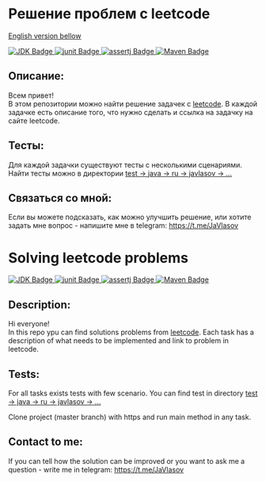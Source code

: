 # Решение проблем с leetcode
[English version bellow](#Solving-leetcode-problems)
<div id="badges">
  <a href="https://openjdk.org/projects/jdk/17/">
    <img src="https://img.shields.io/badge/Java%3A%20-17%20-%20darkcyan?style=flat&logo=openjdk" alt="JDK Badge"/>
  </a>
  <a href="https://mvnrepository.com/artifact/org.junit.jupiter/junit-jupiter-api/5.10.2">
    <img src="https://img.shields.io/badge/junit--jupiter-5.10.2-darkcyan" alt="junit Badge"/>
  </a>
  <a href="https://mvnrepository.com/artifact/org.assertj/assertj-core/3.24.2">
    <img src="https://img.shields.io/badge/assertj--core-3.24.2-darkcyan" alt="assertj Badge"/>
  </a>
  <a href="https://maven.apache.org/">
    <img src="https://img.shields.io/badge/Apache%20Maven%20-%20darkcyan?style=flat&logo=Apache-Maven" alt="Maven Badge"/>
  </a>
</div>

## Описание:
Всем привет!  
В этом репозитории можно найти решение задачек с [leetcode](https://leetcode.com/).
В каждой задачке есть описание того, что нужно сделать и ссылка на задачку на сайте leetcode.

## Тесты:
Для каждой задачки существуют тесты с несколькими сценариями. 
Найти тесты можно в директории [test -> java -> ru -> javlasov -> ...](https://github.com/VlasovM/LeetCode/tree/master/src/test/java/ru/javlasov)

## Связаться со мной:
Если вы можете подсказать, как можно улучшить решение, или хотите задать мне вопрос - 
напишите мне в telegram: https://t.me/JaVlasov

# Solving leetcode problems
<div id="badges">
  <a href="https://openjdk.org/projects/jdk/17/">
    <img src="https://img.shields.io/badge/Java%3A%20-17%20-%20darkcyan?style=flat&logo=openjdk" alt="JDK Badge"/>
  </a>
  <a href="https://mvnrepository.com/artifact/org.junit.jupiter/junit-jupiter-api/5.10.2">
    <img src="https://img.shields.io/badge/junit--jupiter-5.10.2-darkcyan" alt="junit Badge"/>
  </a>
  <a href="https://mvnrepository.com/artifact/org.assertj/assertj-core/3.24.2">
    <img src="https://img.shields.io/badge/assertj--core-3.24.2-darkcyan" alt="assertj Badge"/>
  </a>
  <a href="https://maven.apache.org/">
    <img src="https://img.shields.io/badge/Apache%20Maven%20-%20darkcyan?style=flat&logo=Apache-Maven" alt="Maven Badge"/>
  </a>
</div>

## Description:
Hi everyone!  
In this repo ypu can find solutions problems from [leetcode](https://leetcode.com/).
Each task has a description of what needs to be implemented and link to problem in leetcode.

## Tests:
For all tasks exists tests with few scenario.
You can find test in directory [test -> java -> ru -> javlasov -> ...](https://github.com/VlasovM/LeetCode/tree/master/src/test/java/ru/javlasov)

Clone project (master branch) with https and run main method in any task.

## Contact to me:
If you can tell how the solution can be improved or you want to ask me a question - 
write me in telegram: https://t.me/JaVlasov

